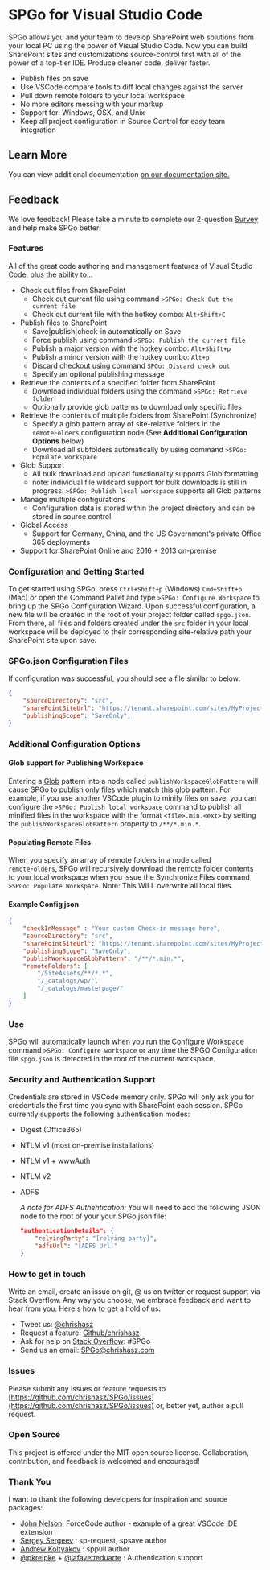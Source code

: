 # SPGo for Visual Studio Code

SPGo allows you and your team to develop SharePoint web solutions from your local PC using the power of Visual Studio Code. Now you can build SharePoint sites and customizations source-control first with all of the power of a top-tier IDE. Produce cleaner code, deliver faster.

* Publish files on save
* Use VSCode compare tools to diff local changes against the server
* Pull down remote folders to your local workspace
* No more editors messing with your markup
* Support for: Windows, OSX, and Unix
* Keep all project configuration in Source Control for easy team integration

## Learn More

You can view additional documentation [on our documentation site.](https://www.chrishasz.com/spgo/)

## Feedback

We love feedback! Please take a minute to complete our 2-question [Survey](https://forms.office.com/Pages/ResponsePage.aspx?id=DZb1uny9ZkKNWQyYu-wakJzz1QojmH9AnvOnKspXAdtUNFBVUVdYRTFQN00zOEFPQkFMT0EyMEpZUC4u) and help make SPGo better!

### Features

All of the great code authoring and management features of Visual Studio Code, plus the ability to...

* Check out files from SharePoint
  * Check out current file using command `>SPGo: Check Out the current file`
  * Check out current file with the hotkey combo: `Alt+Shift+C`
* Publish files to SharePoint
  * Save|publish|check-in automatically on Save
  * Force publish using command `>SPGo: Publish the current file`
  * Publish a major version with the hotkey combo: `Alt+Shift+p`
  * Publish a minor version with the hotkey combo: `Alt+p`
  * Discard checkout using command `SPGo: Discard check out`
  * Specify an optional publishing message
* Retrieve the contents of a specified folder from SharePoint
  * Download individual folders using the command `>SPGo: Retrieve folder`
  * Optionally provide glob patterns to download only specific files
* Retrieve the contents of multiple folders from SharePoint (Synchronize)
  * Specify a glob pattern array of site-relative folders in the `remoteFolders` configuration node (See **Additional Configuration Options** below)
  * Download all subfolders automatically by using command `>SPGo: Populate workspace`
* Glob Support
  * All bulk download and upload functionality supports Glob formatting
  * note: individual file wildcard support for bulk downloads is still in progress. `>SPGo: Publish local workspace` supports all Glob patterns
* Manage multiple configurations
  * Configuration data is stored within the project directory and can be stored in source control
* Global Access
  * Support for Germany, China, and the US Government's private Office 365 deployments
* Support for SharePoint Online and 2016 + 2013 on-premise

### Configuration and Getting Started

To get started using SPGo, press `Ctrl+Shift+p` (Windows) `Cmd+Shift+p` (Mac) or open the Command Pallet and type `>SPGo: Configure Workspace` to bring up the SPGo Configuration Wizard. Upon successful configuration, a new file will be created in the root of your project folder called `spgo.json`. From there, all files and folders created under the `src` folder in your local workspace will be deployed to their corresponding site-relative path your SharePoint site upon save.

### SPGo.json Configuration Files

If configuration was successful, you should see a file similar to below:

```json
{
    "sourceDirectory": "src",
    "sharePointSiteUrl": "https://tenant.sharepoint.com/sites/MyProject",
    "publishingScope": "SaveOnly",
}
```

### Additional Configuration Options

#### Glob support for Publishing Workspace

Entering a [Glob](https://en.wikipedia.org/wiki/Glob_(programming)) pattern into a node called `publishWorkspaceGlobPattern` will cause SPGo to publish only files which match this glob pattern. For example, if you use another VSCode plugin to minify files on save, you can configure the `>SPGo: Publish local workspace` command to publish all minified files in the workspace with the format `<file>.min.<ext>` by setting the  `publishWorkspaceGlobPattern` property to `/**/*.min.*`.

#### Populating Remote Files

When you specify an array of remote folders in a node called `remoteFolders`, SPGo will recursively download the remote folder contents to your local workspace when you issue the Synchronize Files command `>SPGo: Populate Workspace`.
Note: This WILL overwrite all local files.

#### Example Config json

```json
{
    "checkInMessage" : "Your custom Check-in message here",
    "sourceDirectory": "src",
    "sharePointSiteUrl": "https://tenant.sharepoint.com/sites/MyProject",
    "publishingScope": "SaveOnly",
    "publishWorkspaceGlobPattern": "/**/*.min.*",
    "remoteFolders": [
        "/SiteAssets/**/*.*",
        "/_catalogs/wp/",
        "/_catalogs/masterpage/"
    ]
}
```

### Use

SPGo will automatically launch when you run the Configure Workspace command `>SPGo: Configure workspace` or any time the SPGO Configuration file `spgo.json` is detected in the root of the current workspace.

### Security and Authentication Support

Credentials are stored in VSCode memory only. SPGo will only ask you for credentials the first time you sync with SharePoint each session. SPGo currently supports the following authentication modes:

* Digest (Office365)
* NTLM v1 (most on-premise installations)
* NTLM v1 + wwwAuth
* NTLM v2
* ADFS

    _A note for ADFS Authentication:_ You will need to add the following JSON node to the root of your your SPGo.json file:

    ``` json
    "authenticationDetails": {
        "relyingParty": "[relying party]",
        "adfsUrl": "[ADFS Url]"
    }
    ```

### How to get in touch

Write an email, create an issue on git, @ us on twitter or request support via Stack Overflow. Any way you choose, we embrace feedback and want to hear from you. Here's how to get a hold of us:

* Tweet us: [@chrishasz](https://twitter.com/chrishasz)
* Request a feature: [Github/chrishasz](https://github.com/chrishasz/spgo/issues)
* Ask for help on [Stack Overflow](https://stackoverflow.com/): #SPGo
* Send us an email: [SPGo@chrishasz.com](mailto:spgo@chrishasz.com)

### Issues

Please submit any issues or feature requests to [https://github.com/chrishasz/SPGo/issues](https://github.com/chrishasz/SPGo/issues) or, better yet, author a pull request.

### Open Source

This project is offered under the MIT open source license. Collaboration, contribution, and feedback is welcomed and encouraged!

### Thank You

I want to thank the following developers for inspiration and source packages:

* [John Nelson](https://github.com/celador): ForceCode author - example of a great VSCode IDE extension
* [Sergey Sergeev](https://github.com/s-KaiNet) : sp-request, spsave author
* [Andrew Koltyakov](https://github.com/koltyakov) : sppull author
* [@pkreipke](https://github.com/pkreipke) + [@lafayetteduarte](https://github.com/lafayetteduarte) : Authentication support
